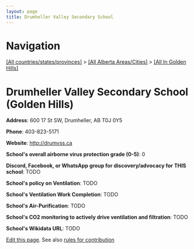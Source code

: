 ```yaml
---
layout: page
title: Drumheller Valley Secondary School
---
```

# Navigation

[[All countries/states/provinces]](../../..) > [[All Alberta Areas/Cities]](../..) > [[All In Golden Hills]](..)

# Drumheller Valley Secondary School (Golden Hills)

**Address**: 600 17 St SW, Drumheller, AB T0J 0Y5

**Phone**: 403-823-5171

**Website**: <http://drumvss.ca>

**School's overall airborne virus protection grade (0-5)**: 0

**Discord, Facebook, or WhatsApp group for discovery/advocacy for THIS school**: TODO

**School's policy on Ventilation**: TODO

**School's Ventilation Work Completion**: TODO

**School's Air-Purification**: TODO

**School's CO2 monitoring to actively drive ventilation and filtration**: TODO

**School's Wikidata URL**: TODO


[Edit this page](https://github.com/ventilate-schools/AB/edit/main/./Golden_Hills/Drumheller_Valley_Secondary_School.md). See also [rules for contribution](../../../contribution-rules/)